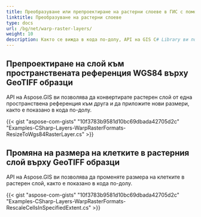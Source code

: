 ```yaml
---
title: Преобразуване или препроектиране на растерни слоеве в ГИС с помощта на C#
linktitle: Преобразуване на растерни слоеве
type: docs
url: /bg/net/warp-raster-layers/
weight: 10
description: Както се вижда в кода по-долу, API на GIS C# Library ви позволява да конвертирате, преобразувате или препроектирате растерен слой от една пространствена референция към друга и да приложите нови размери.
---
```


## **Препроектиране на слой към пространствената референция WGS84 върху GeoTIFF образци**
API на Aspose.GIS ви позволява да конвертирате растерен слой от една пространствена референция към друга и да приложите нови размери, както е показано в кода по-долу.

{{< gist "aspose-com-gists" "10f3783b9581d10bc69dbada42705d2c" "Examples-CSharp-Layers-WarpRasterFormats-ResizeToWgs84RasterLayer.cs" >}}
## **Промяна на размера на клетките в растерния слой върху GeoTIFF образци**
API на Aspose.GIS ви позволява да променяте размера на клетките в растерен слой, както е показано в кода по-долу.

{{< gist "aspose-com-gists" "10f3783b9581d10bc69dbada42705d2c" "Examples-CSharp-Layers-WarpRasterFormats-RescaleCellsInSpecifiedExtent.cs" >}}
